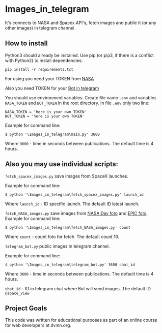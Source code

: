 # Images_in_telegram

It's connects to NASA and Spacex API's, fetch images and public it (or any other images) in telegram channel.

## How to install


Python3 should already be installed. Use pip (or pip3, if there is a conflict with Python2) to install dependencies:

    pip install -r requirements.txt

For using you need your TOKEN from [NASA](https://api.nasa.gov/#apod)

Also you need TOKEN for your [Bot in telegram](https://way23.ru/%D1%80%D0%B5%D0%B3%D0%B8%D1%81%D1%82%D1%80%D0%B0%D1%86%D0%B8%D1%8F-%D0%B1%D0%BE%D1%82%D0%B0-%D0%B2-telegram.html)

You should use environment variables. Create file name `.env` and variables `NASA_TOKEN` and `BOT_TOKEN` in the root directory.
In file `.env` only two line:

    NASA_TOKEN = 'here is your own TOKEN'
    BOT_TOKEN = 'here is your own TOKEN'


Example for command line:

    $ python '\Images_in_telegram\main.py' 3600

Where `3600` - time in seconds between publications. The default time is 4 hours.

## Also you may use individual scripts:

`fetch_spacex_images.py` save images from SpaceX launches. 

Example for command line:

    $ python '\Images_in_telegram\fetch_spacex_images.py' launch_id

Where `launch_id` - ID specific launch. The default ID latest launch.

`fetch_NASA_images.py` save images from [NASA Day foto](https://api.nasa.gov/#apod) and [EPIC foto](https://api.nasa.gov/#epic). Example for command line:

    $ python '\Images_in_telegram\fetch_NASA_images.py' count

Where `count` - count foto for fetch. The default count 10.

`telegram_bot.py` public images in telegram channel. 

Example for command line:

    $ python '\Images_in_telegram\telegram_bot.py' 3600 chat_id

Where `3600` - time in seconds between publications. The default time is 4 hours.

`chat_id` - ID in telegram chat where Bot will send images. The default ID `@space_view`


## Project Goals

This code was written for educational purposes as part of an online course for web developers at dvmn.org.
